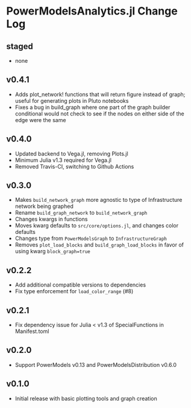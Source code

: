 # PowerModelsAnalytics.jl Change Log

## staged

- none

## v0.4.1

- Adds plot_network! functions that will return figure instead of graph; useful for generating plots in Pluto notebooks
- Fixes a bug in build_graph where one part of the graph builder conditional would not check to see if the nodes on either side of the edge were the same

## v0.4.0

- Updated backend to Vega.jl, removing Plots.jl
- Minimum Julia v1.3 required for Vega.jl
- Removed Travis-CI, switching to Github Actions

## v0.3.0

- Makes `build_network_graph` more agnostic to type of Infrastructure network being graphed
- Rename `build_graph_network` to `build_network_graph`
- Changes kwargs in functions
- Moves kwarg defaults to `src/core/options.jl`, and changes color defaults
- Changes type from `PowerModelsGraph` to `InfrastructureGraph`
- Removes `plot_load_blocks` and `build_graph_load_blocks` in favor of using kwarg `block_graph=true`

## v0.2.2

- Add additional compatible versions to dependencies
- Fix type enforcement for `load_color_range` (#8)

## v0.2.1

- Fix dependency issue for Julia < v1.3 of SpecialFunctions in Manifest.toml

## v0.2.0

- Support PowerModels v0.13 and PowerModelsDistribution v0.6.0

## v0.1.0

- Initial release with basic plotting tools and graph creation
